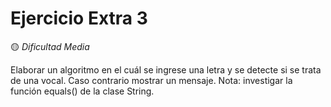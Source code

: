 # Ejercicio Extra 3
🟡 *Dificultad Media*

Elaborar un algoritmo en el cuál se ingrese una letra y se detecte si se trata de una vocal.
Caso contrario mostrar un mensaje. Nota: investigar la función equals() de la clase
String.


